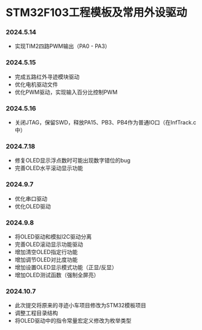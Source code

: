 # STM32F103工程模板及常用外设驱动
### 2024.5.14
- 实现TIM2四路PWM输出（PA0 - PA3）

### 2024.5.15
- 完成五路红外寻迹模块驱动
- 优化电机驱动文件
- 优化PWM驱动，实现输入百分比控制PWM

### 2024.5.16
- 关闭JTAG，保留SWD，释放PA15、PB3、PB4作为普通IO口（在InfTrack.c中）

### 2024.7.18
- 修复OLED显示浮点数时可能出现数字错位的bug
- 完善OLED水平滚动显示功能

### 2024.9.7
- 优化串口驱动
- 优化OLED驱动

### 2024.9.8
- 将OLED驱动和模拟I2C驱动分离
- 完善OLED滚动显示功能驱动
- 增加清空OLED指定行功能
- 增加调节OLED对比度功能
- 增加设置OLED显示模式功能（正显/反显）
- 增加OLED测试函数（强制全屏亮）

### 2024.10.7
- 此次提交将原来的寻迹小车项目修改为STM32模板项目
- 调整工程目录结构
- 将OLED驱动中的指令常量宏定义修改为枚举类型
